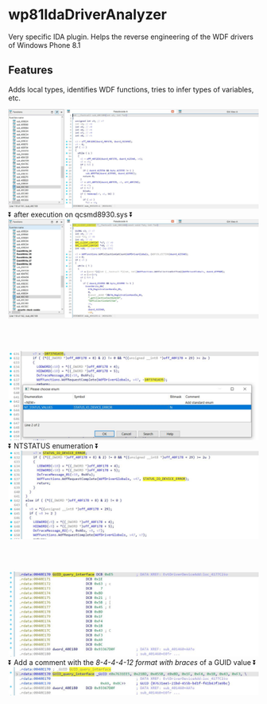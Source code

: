 # wp81IdaDriverAnalyzer

Very specific IDA plugin.
Helps the reverse engineering of the WDF drivers of Windows Phone 8.1

## Features

Adds local types, identifies WDF functions, tries to infer types of variables, etc.

![beforeFunction](Capture01.JPG)
:arrow_double_down: after execution on qcsmd8930.sys :arrow_double_down:
![afterFunction](Capture02.JPG)

<br>
<br>

![beforeEnum](Capture03.JPG)
:arrow_double_down: NTSTATUS enumeration  :arrow_double_down:
![beforeEnum](Capture04.JPG)

<br>
<br>

![beforeGUID](Capture05.JPG)
:arrow_double_down: Add a comment with the _8-4-4-4-12 format with braces_ of a GUID value :arrow_double_down:
![beforeGUID](Capture06.JPG)
